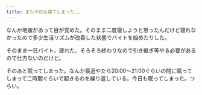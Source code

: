 ```yaml
---
title: また今日も寝てしまった……
---
```


なんか地震があって目が覚めた。そのまま二度寝しようと思ったんだけど寝れなかったので多少生活リズムが改善した状態でバイトを始めたりした。

そのまま一日バイト。疲れた。そろそろ終わりなので引き継ぎ等やる必要があるので仕方ないのだけど。

そのあと眠ってしまった。なんか最近やたら20:00～21:00ぐらいの間に眠ってしまって二時間ぐらいで起きるのを繰り返している。今日も眠ってしまった。つらい。